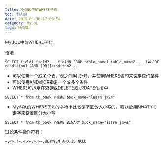 ```yaml
---
title: MySQL中的WHERE子句
toc: false
date: 2019-06-30 17:09:54
category: MySQL
tags: MySQL
---
```


MySQL中的WHERE子句

<!--more-->

语法

```mysql
SELECT field1,field2,...fieldN FROM table_name1,table_name2,... [WHERE condition1 [AND [OR]]conditon2...
```

+ 可以使用一个或多个表，表之间用`,`分开，并使用WHERE语句来设定查询条件
+ 可以使用AND或OR指定一个或多个条件
+ WHERE可运用在查询或DELETE或UPDATE命令中

```mysql
SELECT * from tb_book WHERE book_name="learn java"
```

+ MySQL的WHERE子句的字符串比较是不区分大小写的，可以使用BINATY关键字来设置区分大小写

```mysql
SELECT * from tb_book WHERE BINARY book_name="learn java"
```

过滤条件操作符有：

```my
=,<>,!=,<,<=,>,>=,BETWEEN AND,IS NULL
```

